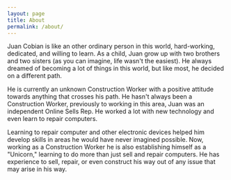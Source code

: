 ```yaml
---
layout: page
title: About
permalink: /about/
---
```


Juan Cobian is like an other ordinary person in this world, hard-working, dedicated,
and willing to learn. As a child, Juan grow up with two brothers and two sisters (as you can
imagine,
life wasn't the easiest). He always dreamed of becoming a lot of things in this world, but like
most,
he decided on a different path.

He is currently an unknown Construction Worker with a positive
attitude towards anything that crosses his path. He hasn't always been a Construction Worker,
previously
to working in this area, Juan was an independent Online Sells Rep. He worked a lot with new
technology
and even learn to repair computers.

Learning to repair computer and other electronic devices helped him
develop skills in areas he would have never imagined possible. Now, working as a Construction Worker
he
is also establishing himself as a "Unicorn," learning to do more than just sell and repair
computers.
He has experience to sell, repair, or even construct his way out of any issue that may arise in his
way.
